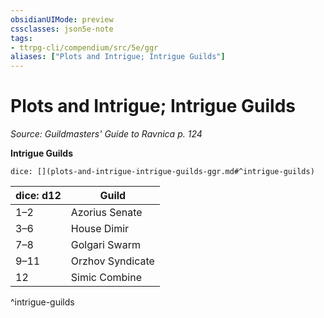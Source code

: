 ```yaml
---
obsidianUIMode: preview
cssclasses: json5e-note
tags:
- ttrpg-cli/compendium/src/5e/ggr
aliases: ["Plots and Intrigue; Intrigue Guilds"]
---
```

# Plots and Intrigue; Intrigue Guilds
*Source: Guildmasters' Guide to Ravnica p. 124* 

**Intrigue Guilds**

`dice: [](plots-and-intrigue-intrigue-guilds-ggr.md#^intrigue-guilds)`

| dice: d12 | Guild |
|-----------|-------|
| 1–2 | Azorius Senate |
| 3–6 | House Dimir |
| 7–8 | Golgari Swarm |
| 9–11 | Orzhov Syndicate |
| 12 | Simic Combine |
^intrigue-guilds